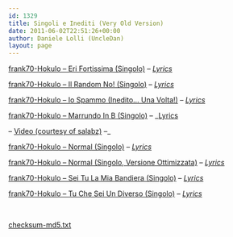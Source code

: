 ```yaml
---
id: 1329
title: Singoli e Inediti (Very Old Version)
date: 2011-06-02T22:51:26+00:00
author: Daniele Lolli (UncleDan)
layout: page
---
```

<a href="https://filedn.com/lAHAHtmqjaTjJxFAtUSMfN8/files/frank70/Singoli e Inediti (Very Old Version)/frank70-Hokulo - Eri Fortissima (Singolo).mp3" target="_blank">frank70-Hokulo &#8211; Eri Fortissima (Singolo)</a> &#8211; _<a href="https://filedn.com/lAHAHtmqjaTjJxFAtUSMfN8/files/frank70/Singoli e Inediti (Very Old Version)/frank70-Hokulo - Eri Fortissima (Singolo).txt" target="_blank">Lyrics</a>_

<a href="https://filedn.com/lAHAHtmqjaTjJxFAtUSMfN8/files/frank70/Singoli e Inediti (Very Old Version)/frank70-Hokulo - Il Random No! (Singolo).mp3" target="_blank">frank70-Hokulo &#8211; Il Random No! (Singolo)</a> &#8211; _<a href="https://filedn.com/lAHAHtmqjaTjJxFAtUSMfN8/files/frank70/Singoli e Inediti (Very Old Version)/frank70-Hokulo - Il Random No! (Singolo).txt" target="_blank">Lyrics</a>_

<a href="https://filedn.com/lAHAHtmqjaTjJxFAtUSMfN8/files/frank70/Singoli e Inediti (Very Old Version)/frank70-Hokulo - Io Spammo (Inedito... Una Volta!).mp3" target="_blank">frank70-Hokulo &#8211; Io Spammo (Inedito&#8230; Una Volta!)</a> &#8211; _<a href="https://filedn.com/lAHAHtmqjaTjJxFAtUSMfN8/files/frank70/Singoli e Inediti (Very Old Version)/frank70-Hokulo - Io Spammo (Inedito... Una Volta!).txt" target="_blank">Lyrics</a>_

<a href="https://filedn.com/lAHAHtmqjaTjJxFAtUSMfN8/files/frank70/Singoli e Inediti (Very Old Version)/frank70-Hokulo - Marrundo In B (Singolo).mp3" target="_blank">frank70-Hokulo &#8211; Marrundo In B (Singolo)</a> &#8211; _<a href="https://filedn.com/lAHAHtmqjaTjJxFAtUSMfN8/files/frank70/Singoli e Inediti (Very Old Version)/frank70-Hokulo - Marrundo In B (Singolo).txt" target="_blank">Lyrics</a>
  
&#8211; <a title="Marrundo in B - Video" href="http://www.youtube.com/watch?v=lAYE0Vp7kBY" target="_blank">Video (courtesy of salabz)</a> &#8211;_

<a href="https://filedn.com/lAHAHtmqjaTjJxFAtUSMfN8/files/frank70/Singoli e Inediti (Very Old Version)/frank70-Hokulo - Normal (Singolo).mp3" target="_blank">frank70-Hokulo &#8211; Normal (Singolo)</a> &#8211; _<a href="https://filedn.com/lAHAHtmqjaTjJxFAtUSMfN8/files/frank70/Singoli e Inediti (Very Old Version)/frank70-Hokulo - Normal (Singolo).html" target="_blank">Lyrics</a>_

<a href="https://filedn.com/lAHAHtmqjaTjJxFAtUSMfN8/files/frank70/Singoli e Inediti (Very Old Version)/frank70-Hokulo - Normal (Singolo, Versione Ottimizzata).mp3" target="_blank">frank70-Hokulo &#8211; Normal (Singolo, Versione Ottimizzata)</a> &#8211; _<a href="https://filedn.com/lAHAHtmqjaTjJxFAtUSMfN8/files/frank70/Singoli e Inediti (Very Old Version)/frank70-Hokulo - Normal (Singolo).html" target="_blank">Lyrics</a>_

<a href="https://filedn.com/lAHAHtmqjaTjJxFAtUSMfN8/files/frank70/Singoli e Inediti (Very Old Version)/frank70-Hokulo - Sei Tu La Mia Bandiera (Singolo).mp3" target="_blank">frank70-Hokulo &#8211; Sei Tu La Mia Bandiera (Singolo)</a> &#8211; _<a href="https://filedn.com/lAHAHtmqjaTjJxFAtUSMfN8/files/frank70/Singoli e Inediti (Very Old Version)/frank70-Hokulo - Sei Tu La Mia Bandiera (Singolo).txt" target="_blank">Lyrics</a>_

<a href="https://filedn.com/lAHAHtmqjaTjJxFAtUSMfN8/files/frank70/Singoli e Inediti (Very Old Version)/frank70-Hokulo - Tu Che Sei Un Diverso (Singolo).mp3" target="_blank">frank70-Hokulo &#8211; Tu Che Sei Un Diverso (Singolo)</a> &#8211; _<a href="https://filedn.com/lAHAHtmqjaTjJxFAtUSMfN8/files/frank70/Singoli e Inediti (Very Old Version)/frank70-Hokulo - Tu Che Sei Un Diverso (Singolo).txt" target="_blank">Lyrics</a>_

&nbsp;

<a href="https://filedn.com/lAHAHtmqjaTjJxFAtUSMfN8/files/frank70/Singoli e Inediti (Very Old Version)/checksum-md5.txt" target="_blank">checksum-md5.txt</a>